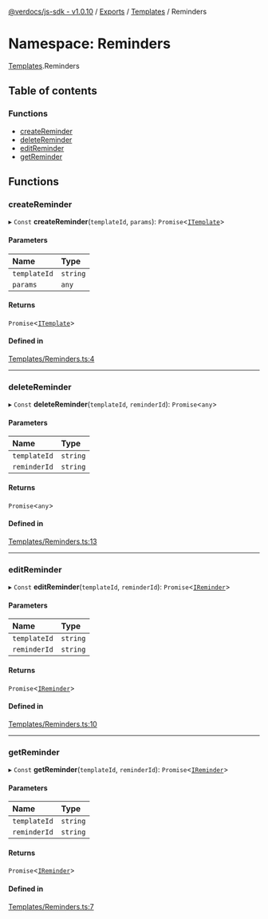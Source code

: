 [@verdocs/js-sdk - v1.0.10](../README.md) / [Exports](../modules.md) / [Templates](Templates.md) / Reminders

# Namespace: Reminders

[Templates](Templates.md).Reminders

## Table of contents

### Functions

- [createReminder](Templates.Reminders.md#createreminder)
- [deleteReminder](Templates.Reminders.md#deletereminder)
- [editReminder](Templates.Reminders.md#editreminder)
- [getReminder](Templates.Reminders.md#getreminder)

## Functions

### createReminder

▸ `Const` **createReminder**(`templateId`, `params`): `Promise`<[`ITemplate`](../interfaces/Templates.Types.ITemplate.md)\>

#### Parameters

| Name | Type |
| :------ | :------ |
| `templateId` | `string` |
| `params` | `any` |

#### Returns

`Promise`<[`ITemplate`](../interfaces/Templates.Types.ITemplate.md)\>

#### Defined in

[Templates/Reminders.ts:4](https://github.com/Verdocs/js-sdk/blob/main/src/Templates/Reminders.ts#L4)

___

### deleteReminder

▸ `Const` **deleteReminder**(`templateId`, `reminderId`): `Promise`<`any`\>

#### Parameters

| Name | Type |
| :------ | :------ |
| `templateId` | `string` |
| `reminderId` | `string` |

#### Returns

`Promise`<`any`\>

#### Defined in

[Templates/Reminders.ts:13](https://github.com/Verdocs/js-sdk/blob/main/src/Templates/Reminders.ts#L13)

___

### editReminder

▸ `Const` **editReminder**(`templateId`, `reminderId`): `Promise`<[`IReminder`](../interfaces/Templates.Types.IReminder.md)\>

#### Parameters

| Name | Type |
| :------ | :------ |
| `templateId` | `string` |
| `reminderId` | `string` |

#### Returns

`Promise`<[`IReminder`](../interfaces/Templates.Types.IReminder.md)\>

#### Defined in

[Templates/Reminders.ts:10](https://github.com/Verdocs/js-sdk/blob/main/src/Templates/Reminders.ts#L10)

___

### getReminder

▸ `Const` **getReminder**(`templateId`, `reminderId`): `Promise`<[`IReminder`](../interfaces/Templates.Types.IReminder.md)\>

#### Parameters

| Name | Type |
| :------ | :------ |
| `templateId` | `string` |
| `reminderId` | `string` |

#### Returns

`Promise`<[`IReminder`](../interfaces/Templates.Types.IReminder.md)\>

#### Defined in

[Templates/Reminders.ts:7](https://github.com/Verdocs/js-sdk/blob/main/src/Templates/Reminders.ts#L7)
